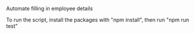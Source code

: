 Automate filling in employee details

To run the script, install the packages with "npm install", then run "npm run test"
